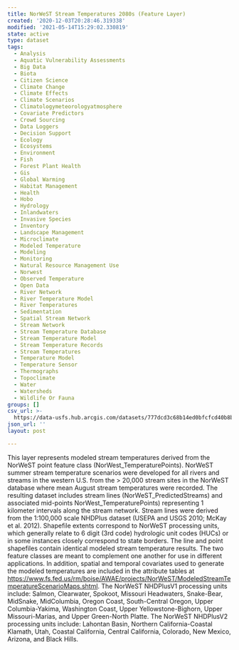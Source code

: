 ```yaml
---
title: NorWeST Stream Temperatures 2080s (Feature Layer)
created: '2020-12-03T20:28:46.319338'
modified: '2021-05-14T15:29:02.330819'
state: active
type: dataset
tags:
  - Analysis
  - Aquatic Vulnerability Assessments
  - Big Data
  - Biota
  - Citizen Science
  - Climate Change
  - Climate Effects
  - Climate Scenarios
  - Climatologymeteorologyatmosphere
  - Covariate Predictors
  - Crowd Sourcing
  - Data Loggers
  - Decision Support
  - Ecology
  - Ecosystems
  - Environment
  - Fish
  - Forest Plant Health
  - Gis
  - Global Warming
  - Habitat Management
  - Health
  - Hobo
  - Hydrology
  - Inlandwaters
  - Invasive Species
  - Inventory
  - Landscape Management
  - Microclimate
  - Modeled Temperature
  - Modeling
  - Monitoring
  - Natural Resource Management Use
  - Norwest
  - Observed Temperature
  - Open Data
  - River Network
  - River Temperature Model
  - River Temperatures
  - Sedimentation
  - Spatial Stream Network
  - Stream Network
  - Stream Temperature Database
  - Stream Temperature Model
  - Stream Temperature Records
  - Stream Temperatures
  - Temperature Model
  - Temperature Sensor
  - Thermographs
  - Topoclimate
  - Water
  - Watersheds
  - Wildlife Or Fauna
groups: []
csv_url: >-
  https://data-usfs.hub.arcgis.com/datasets/777dcd3c68b14ed0bfcfcd40b8b09029_0.csv?outSR=%7B%22latestWkid%22%3A4269%2C%22wkid%22%3A4269%7D
json_url: ''
layout: post

---
```

This layer represents modeled stream temperatures derived from the 
NorWeST point feature class (NorWest_TemperaturePoints). NorWeST summer 
stream temperature scenarios were developed for all rivers and streams 
in the western U.S. from the &gt; 20,000 stream sites in the NorWeST 
database where mean August stream temperatures were recorded. The 
resulting dataset includes stream lines (NorWeST_PredictedStreams) and 
associated mid-points NorWest_TemperaturePoints) representing 1 
kilometer intervals along the stream network. Stream lines were derived 
from the 1:100,000 scale NHDPlus dataset (USEPA and USGS 2010; McKay et 
al. 2012). Shapefile extents correspond to NorWeST processing units, 
which generally relate to 6 digit (3rd code) hydrologic unit codes 
(HUCs) or in some instances closely correspond to state borders. The 
line and point shapefiles contain identical modeled stream temperature 
results. The two feature classes are meant to complement one another for
 use in different applications. In addition, spatial and temporal 
covariates used to generate the modeled temperatures are included in the
 attribute tables at 
https://www.fs.fed.us/rm/boise/AWAE/projects/NorWeST/ModeledStreamTemperatureScenarioMaps.shtml.
 The NorWeST NHDPlusV1 processing units include: Salmon, Clearwater, 
Spokoot, Missouri Headwaters, Snake-Bear, MidSnake, MidColumbia, Oregon 
Coast, South-Central Oregon, Upper Columbia-Yakima, Washington Coast, 
Upper Yellowstone-Bighorn, Upper Missouri-Marias, and Upper Green-North 
Platte. The NorWeST NHDPlusV2 processing units include: Lahontan Basin, 
Northern California-Coastal Klamath, Utah, Coastal California, Central 
California, Colorado, New Mexico, Arizona, and Black Hills.
